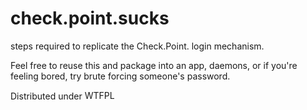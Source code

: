 check.point.sucks
=================

steps required to replicate the Check.Point. login
mechanism.

Feel free to reuse this and package into an app,
daemons, or if you're feeling bored, try brute
forcing someone's password.

Distributed under <a href="http://www.wtfpl.net/"><img
src="http://www.wtfpl.net/wp-content/uploads/2012/12/wtfpl-badge-4.png"
width="80" height="15" alt="WTFPL" /></a>
